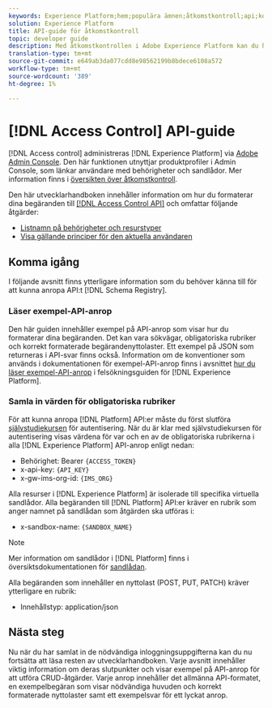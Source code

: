 ```yaml
---
keywords: Experience Platform;hem;populära ämnen;åtkomstkontroll;api;komma igång
solution: Experience Platform
title: API-guide för åtkomstkontroll
topic: developer guide
description: Med åtkomstkontrollen i Adobe Experience Platform kan du hantera roller och behörigheter för olika plattformsfunktioner med Adobe Admin Console. I följande avsnitt finns ytterligare information som utvecklare behöver känna till för att kunna anropa API:t för schemaregister.
translation-type: tm+mt
source-git-commit: e649ab3da077cdd8e98562199b8bdece6108a572
workflow-type: tm+mt
source-wordcount: '389'
ht-degree: 1%

---
```



# [!DNL Access Control] API-guide

[!DNL Access control] administreras  [!DNL Experience Platform] via  [Adobe Admin Console](https://adminconsole.adobe.com). Den här funktionen utnyttjar produktprofiler i Admin Console, som länkar användare med behörigheter och sandlådor. Mer information finns i [översikten över åtkomstkontroll](../home.md).

Den här utvecklarhandboken innehåller information om hur du formaterar dina begäranden till [[!DNL Access Control API]](https://www.adobe.io/apis/experienceplatform/home/api-reference.html#!acpdr/swagger-specs/access-control.yaml) och omfattar följande åtgärder:

- [Listnamn på behörigheter och resurstyper](./permissions-and-resource-types.md)
- [Visa gällande principer för den aktuella användaren](./effective-policies.md)

## Komma igång

I följande avsnitt finns ytterligare information som du behöver känna till för att kunna anropa API:t [!DNL Schema Registry].

### Läser exempel-API-anrop

Den här guiden innehåller exempel på API-anrop som visar hur du formaterar dina begäranden. Det kan vara sökvägar, obligatoriska rubriker och korrekt formaterade begärandenyttolaster. Ett exempel på JSON som returneras i API-svar finns också. Information om de konventioner som används i dokumentationen för exempel-API-anrop finns i avsnittet [hur du läser exempel-API-anrop](../../landing/troubleshooting.md#how-do-i-format-an-api-request) i felsökningsguiden för [!DNL Experience Platform].

### Samla in värden för obligatoriska rubriker

För att kunna anropa [!DNL Platform] API:er måste du först slutföra [självstudiekursen](https://www.adobe.com/go/platform-api-authentication-en) för autentisering. När du är klar med självstudiekursen för autentisering visas värdena för var och en av de obligatoriska rubrikerna i alla [!DNL Experience Platform] API-anrop enligt nedan:

- Behörighet: Bearer `{ACCESS_TOKEN}`
- x-api-key: `{API_KEY}`
- x-gw-ims-org-id: `{IMS_ORG}`

Alla resurser i [!DNL Experience Platform] är isolerade till specifika virtuella sandlådor. Alla begäranden till [!DNL Platform] API:er kräver en rubrik som anger namnet på sandlådan som åtgärden ska utföras i:

- x-sandbox-name: `{SANDBOX_NAME}`

>[!NOTE]
>
>Mer information om sandlådor i [!DNL Platform] finns i översiktsdokumentationen för [sandlådan](../../sandboxes/home.md).

Alla begäranden som innehåller en nyttolast (POST, PUT, PATCH) kräver ytterligare en rubrik:

- Innehållstyp: application/json

## Nästa steg

Nu när du har samlat in de nödvändiga inloggningsuppgifterna kan du nu fortsätta att läsa resten av utvecklarhandboken. Varje avsnitt innehåller viktig information om deras slutpunkter och visar exempel på API-anrop för att utföra CRUD-åtgärder. Varje anrop innehåller det allmänna API-formatet, en exempelbegäran som visar nödvändiga huvuden och korrekt formaterade nyttolaster samt ett exempelsvar för ett lyckat anrop.

